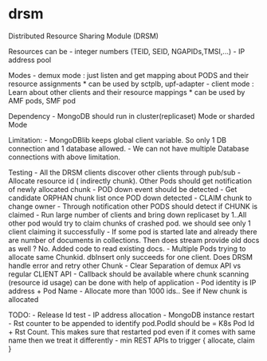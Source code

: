 # drsm
Distributed Resource Sharing Module (DRSM)

Resources can be
    - integer numbers (TEID, SEID, NGAPIDs,TMSI,...)
    - IP address pool

Modes
    - demux mode : just listen and get mapping about PODS and their resource assignments
        * can be used by sctplb, upf-adapter
    - client mode : Learn about other clients and their resource mappings
        * can be used by AMF pods, SMF pod

Dependency
    - MongoDB should run in cluster(replicaset) Mode or sharded Mode

Limitation:
    -  MongoDBlib keeps global client variable. So only 1 DB connection and 1 database allowed.
    -  We can not have multiple Database connections with above limitation.

Testing
    -  All the DRSM clients discover other clients through pub/sub
    -  Allocate resource id ( indirectly chunk). Other Pods should get notification of newly allocated chunk
    -  POD down event should be detected
    -  Get candidate ORPHAN chunk list once POD down detected
    -  CLAIM chunk to change owner
    -  Through notification other PODS should detect if CHUNK is claimed
    -  Run large number of clients and bring down replicaset by 1..All other pod would try to claim chunks of crashed pod.
       we should see only 1 client claiming it successfully
    -  If some pod is started late and already there are number of documents in collections. Then does stream provide
       old docs as well ? No. Added code to read existing docs.
    -  Multiple Pods trying to allocate same Chunkid. dbInsert only succeeds for one client. Does DRSM handle error and retry other Chunk
    -  Clear Separation of demux API vs regular CLIENT API
    -  Callback should be available where chunk scanning (resource id usage) can be done with help of application
    -  Pod identity is IP address + Pod Name
    -  Allocate more than 1000 ids.. See if New chunk is allocated

TODO:
    - Release Id test
    -  IP address allocation
    -  MongoDB instance restart
    -  Rst counter to be appended to identify pod.PodId should be = K8s Pod Id + Rst Count. 
       This makes sure that restarted pod even if it comes with same name then we treat it differently
    -  min REST APIs to trigger { allocate, claim }
